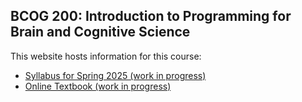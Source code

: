 ## BCOG 200: Introduction to Programming for Brain and Cognitive Science

This website hosts information for this course:

- [Syllabus for Spring 2025 (work in progress)](syllabus.md)
- [Online Textbook (work in progress)](ebook/book_contents.md)

